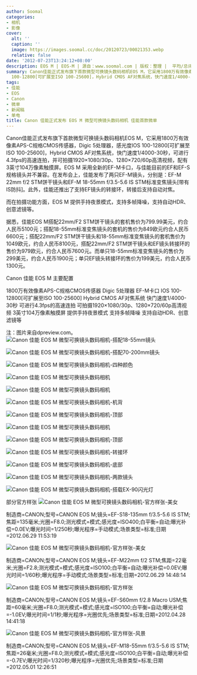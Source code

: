 ```yaml
---
author: Soomal
categories:
- 相机
- 影像
cover:
  alt: ''
  caption: ''
  image: https://images.soomal.cc/doc/20120723/00021353.webp
  relative: false
date: '2012-07-23T13:24:12+08:00'
description: EOS M | EOS-M | 源自：www.soomal.com | 版权：整理 |  平均/总评分：09.00/27
summary: Canon佳能正式发布旗下首款微型可换镜头数码相机EOS M，它采用1800万有效像素APS-C规格CMOS传感器，Digic 5处理器，感光度IOS
  100-12800[可扩展至ISO 100-25600]，Hybrid CMOS AF对焦系统，快门速度1/4000-30秒，可进行4.3fps的高速连拍，配有3英寸104万像素触摸屏。
tags:
- 佳能
- EOS
- Canon
- 微单
- 新闻稿
- 单电
title: Canon 佳能正式发布 EOS M 微型可换镜头数码相机 佳能首款微单
---
```


Canon佳能正式发布旗下首款微型可换镜头数码相机EOS M，它采用1800万有效像素APS-C规格CMOS传感器，Digic 5处理器，感光度IOS 100-12800[可扩展至ISO 100-25600]，Hybrid CMOS AF对焦系统，快门速度1/4000-30秒，可进行4.3fps的高速连拍，并可拍摄1920×1080/30p、1280×720/60p高清视频，配有3英寸104万像素触摸屏。EOS M 采用全新的EF-M卡口，与佳能目前的EF和EF-S规格镜头并不兼容。在发布会上，佳能发布了两只EF-M镜头，分别是：EF-M 22mm f/2 STM饼干镜头和EF-M 18-55mm f/3.5-5.6 IS STM标准变焦镜头[带有IS防抖]。此外，佳能还推出了支持EF镜头的转接环，转接后支持自动对焦。



而在拍摄功能方面，EOS M 提供手持夜景模式，支持多帧降噪，支持自动HDR、创意滤镜等。



据悉，佳能EOS M搭配22mm/F2 STM饼干镜头的套机售价为799.99美元，约合人民币5100元；搭配18-55mm标准变焦镜头的套机的售价为849欧元约合人民币6600元；搭配22mm/F2 STM饼干镜头和18-55mm标准变焦镜头的套机售价为1049欧元，约合人民币8100元，搭配22mm/F2 STM饼干镜头和EF镜头转接环的售价为979欧元，约合人民币7600元。而单只18-55mm标准变焦镜头的售价为299美元，约合人民币1900元；单只EF镜头转接环的售价为199美元，约合人民币1300元。



Canon 佳能 EOS M 主要配置

1800万有效像素APS-C规格CMOS传感器
Digic 5处理器
EF-M卡口
IOS 100-12800[可扩展至ISO 100-25600]
Hybrid CMOS AF对焦系统
快门速度1/4000-30秒
可进行4.3fps的高速连拍
可拍摄1920×1080/30p、1280×720/60p高清视频
3英寸104万像素触摸屏
提供手持夜景模式
支持多帧降噪
支持自动HDR、创意滤镜等

注：图片来自dpreview.com。
![Canon 佳能 EOS M 微型可换镜头数码相机-搭配18-55mm镜头](https://images.soomal.cc/doc/20120723/00021353.webp)




![Canon 佳能 EOS M 微型可换镜头数码相机-搭配70-200mm镜头](https://images.soomal.cc/doc/20120723/00021354.webp)




![Canon 佳能 EOS M 微型可换镜头数码相机-四种颜色](https://images.soomal.cc/doc/20120723/00021355.webp)




![Canon 佳能 EOS M 微型可换镜头数码相机](https://images.soomal.cc/doc/20120723/00021356.webp)




![Canon 佳能 EOS M 微型可换镜头数码相机](https://images.soomal.cc/doc/20120723/00021357.webp)




![Canon 佳能 EOS M 微型可换镜头数码相机-机背](https://images.soomal.cc/doc/20120723/00021358.webp)




![Canon 佳能 EOS M 微型可换镜头数码相机-顶部](https://images.soomal.cc/doc/20120723/00021359.webp)




![Canon 佳能 EOS M 微型可换镜头数码相机](https://images.soomal.cc/doc/20120723/00021360.webp)




![Canon 佳能 EOS M 微型可换镜头数码相机-顶部](https://images.soomal.cc/doc/20120723/00021361.webp)




![Canon 佳能 EOS M 微型可换镜头数码相机-转接环](https://images.soomal.cc/doc/20120723/00021362.webp)




![Canon 佳能 EOS M 微型可换镜头数码相机-底部](https://images.soomal.cc/doc/20120723/00021363.webp)




![Canon 佳能 EOS M 微型可换镜头数码相机-两款镜头](https://images.soomal.cc/doc/20120723/00021364.webp)




![Canon 佳能 EOS M 微型可换镜头数码相机-搭载EX-90闪光灯](https://images.soomal.cc/doc/20120723/00021365.webp)




部分官方样张
![Canon 佳能 EOS M 微型可换镜头数码相机-官方样张-美女](https://images.soomal.cc/doc/20120723/00021371.webp)

制造商=CANON;型号=CANON EOS M;镜头=EF-S18-135mm f/3.5-5.6 IS STM;焦距=135毫米;光圈=F8.0;测光模式=模式;感光度=ISO400;白平衡=自动;曝光补偿=0.0EV;曝光时间=1/250秒;曝光程序=手动模式;场景类型=标准;日期=2012.06.29 11:53:19


![Canon 佳能 EOS M 微型可换镜头数码相机-官方样张-美女](https://images.soomal.cc/doc/20120723/00021372.webp)

制造商=CANON;型号=CANON EOS M;镜头=EF-M22mm f/2 STM;焦距=22毫米;光圈=F2.8;测光模式=模式;感光度=ISO100;白平衡=自动;曝光补偿=0.0EV;曝光时间=1/60秒;曝光程序=手动模式;场景类型=标准;日期=2012.06.29 14:48:14


![Canon 佳能 EOS M 微型可换镜头数码相机-官方样张](https://images.soomal.cc/doc/20120723/00021368.webp)

制造商=CANON;型号=CANON EOS M;镜头=EF-S60mm f/2.8 Macro USM;焦距=60毫米;光圈=F8.0;测光模式=模式;感光度=ISO100;白平衡=自动;曝光补偿=-1.0EV;曝光时间=1/1秒;曝光程序=光圈优先;场景类型=标准;日期=2012.04.28 14:41:18


![Canon 佳能 EOS M 微型可换镜头数码相机-官方样张-风景](https://images.soomal.cc/doc/20120723/00021369.webp)

制造商=CANON;型号=CANON EOS M;镜头=EF-M18-55mm f/3.5-5.6 IS STM;焦距=26毫米;光圈=F8.0;测光模式=模式;感光度=ISO100;白平衡=自动;曝光补偿=-0.7EV;曝光时间=1/320秒;曝光程序=光圈优先;场景类型=标准;日期=2012.05.01 12:26:51
